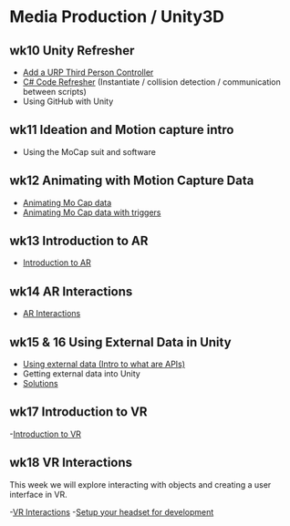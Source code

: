 # Media Production / Unity3D

## wk10 Unity Refresher

 - [Add a URP Third Person Controller](https://uwetom.github.io/media-production-worksheets/wk10-unity-refresher/) 
 - [C# Code Refresher](https://uwetom.github.io/media-production-worksheets/wk10-unity-refresher/code-refresher.html) (Instantiate / collision detection / communication between scripts)
 - Using GitHub with Unity

## wk11 Ideation and Motion capture intro
- Using the MoCap suit and software
 
## wk12 Animating with Motion Capture Data

- [Animating Mo Cap data](https://uwetom.github.io/media-production-worksheets/wk12-animating-mocap-data/)
- [Animating Mo Cap data with triggers](https://uwetom.github.io/media-production-worksheets/wk12-animating-mocap-data/triggers.html)

## wk13 Introduction to AR

- [Introduction to AR](https://uwetom.github.io/media-production-worksheets/wk13-unity-ar-introduction/)

## wk14 AR Interactions

- [AR Interactions](https://uwetom.github.io/media-production-worksheets/wk14-unity-ar-interactions/)

## wk15 & 16 Using External Data in Unity

 - [Using external data (Intro to what are APIs)](https://uwetom.github.io/media-production-worksheets/wk15-using-external-data/)
 - Getting external data into Unity
 - [Solutions](https://uwetom.github.io/media-production-worksheets/wk15-using-external-data/api-solutions.html)

## wk17 Introduction to VR

 -[Introduction to VR](https://uwetom.github.io/media-production-worksheets/wk17-vr-introduction)


## wk18 VR Interactions
This week we will explore interacting with objects and creating a user interface in VR.

-[VR Interactions](https://uwetom.github.io/media-production-worksheets/wk18-more-vr)
-[Setup your headset for development](https://uwetom.github.io/media-production-worksheets/wk18b-setup-headset)
<!--stackedit_data:
eyJoaXN0b3J5IjpbLTQwNTMxMDMxOSwxMDIyNzA3Mjc1LDY1OD
Q0MjQzLC04MzMyODgzMl19
-->